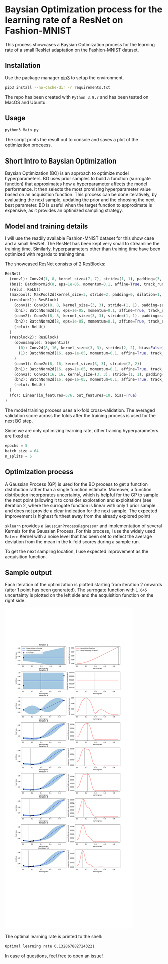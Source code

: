 # Baysian Optimization process for the learning rate of a ResNet on Fashion-MNIST

This process showcases a Baysian Optimization process for the learning rate of a small ResNet adaptation on the Fashion-MNIST dataset.

## Installation

Use the package manager [pip3](https://pip.pypa.io/en/stable/) to setup the environment.

```bash
pip3 install --no-cache-dir -r requirements.txt
```

The repo has been created with `Python 3.9.7` and has been tested on MacOS and Ubuntu.

## Usage

```bash
python3 Main.py
```

The script prints the result out to console and saves a plot of the optimization proceess.

## Short Intro to Baysian Optimization
Baysian Optimization (BO) is an approach to optimize model hyperparameters. BO uses prior samples to build a function (surrogate function) that approximates how a hyperparameter affects the model performance. It then selects the most promising hyperparameter value based on an acquisition function. This process can be done iteratively, by evaluating the next sample, updating the prior and the choosing the next best parameter. BO is useful when the target function to approximate is expensive, as it provides an optimized sampling strategy.

## Model and training details

I will use the readily available Fashion-MNIST dataset for this show case and a small ResNet. The ResNet has been kept very small to streamline the training time. Similarly, hyperparameters other than training time have been optimized with regards to training time.

The showcased ResNet consists of 2 ResBlocks:

```python
ResNet(
  (conv1): Conv2d(1, 8, kernel_size=(7, 7), stride=(1, 1), padding=(3, 3))
  (bn1): BatchNorm2d(8, eps=1e-05, momentum=0.1, affine=True, track_running_stats=True)
  (relu): ReLU()
  (maxpool): MaxPool2d(kernel_size=3, stride=2, padding=0, dilation=1, ceil_mode=False)
  (resblock1): ResBlock(
    (conv1): Conv2d(8, 8, kernel_size=(3, 3), stride=(1, 1), padding=same)
    (bn1): BatchNorm2d(8, eps=1e-05, momentum=0.1, affine=True, track_running_stats=True)
    (conv2): Conv2d(8, 8, kernel_size=(3, 3), stride=(1, 1), padding=same)
    (bn2): BatchNorm2d(8, eps=1e-05, momentum=0.1, affine=True, track_running_stats=True)
    (relu): ReLU()
  )
  (resblock2): ResBlock(
    (downsample): Sequential(
      (0): Conv2d(8, 16, kernel_size=(3, 3), stride=(2, 2), bias=False)
      (1): BatchNorm2d(16, eps=1e-05, momentum=0.1, affine=True, track_running_stats=True)
    )
    (conv1): Conv2d(8, 16, kernel_size=(3, 3), stride=(2, 2))
    (bn1): BatchNorm2d(16, eps=1e-05, momentum=0.1, affine=True, track_running_stats=True)
    (conv2): Conv2d(16, 16, kernel_size=(3, 3), stride=(1, 1), padding=same)
    (bn2): BatchNorm2d(16, eps=1e-05, momentum=0.1, affine=True, track_running_stats=True)
    (relu): ReLU()
  )
  (fc): Linear(in_features=576, out_features=10, bias=True)
)
```

The model training process uses a k-fold cross-validation. The averaged validation score across the folds after the training process is used for the next BO step.

Since we are only optimizing learning rate, other training hyperparameters are fixed at:
```python
epochs = 5
batch_size = 64
n_splits = 5
```

## Optimization process

A Gaussian Process (GP) is used for the BO process to get a function distribution rather than a single function estimate. Moreover, a function distribution incorporates uncertainty, which is helpful for the GP to sample the next point (allowing it to consider exploration and exploitation) (see iteration 2, where the surrogate function is linear with only 1 prior sample and does not provide a clear indication for the next sample. The expected improvement is highest furthest away from the already explored point)

`sklearn` provides a `GaussianProcessRegressor` and implementation of several Kernels for the Gaussian Process. For this process, I use the widely used `Matern` Kernel with a noise level that has been set to reflect the average deviation from the mean in the k-fold scores during a sample run.

To get the next sampling location, I use expected improvement as the acquisition function.


## Sample output

Each iteration of the optimization is plotted starting from iteration 2 onwards (after 1 point has been generated). The surrogate function with `1.645` uncertainty is plotted on the left side and the acquisition function on the right side.

<img alt="optimization_plots" src="https://github.com/the-jasonl/Baysian-Opt-ResNet/blob/main/optimization_plots.png?raw=true"><br>

The optimal learning rate is printed to the shell:
```bash
Optimal learning rate 0.1328678827243221
```

In case of questions, feel free to open an issue!
